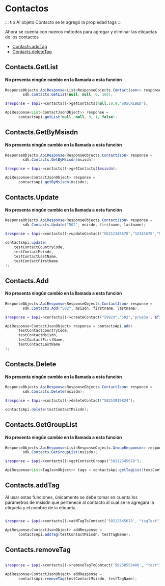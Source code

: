 # Contactos

::: tip 
Al objeto Contacto se le agregó la propiedad tags
:::

Ahora se cuenta con nuevos métodos para agregar y eliminar las etiquetas de los contactos
- [Contacts.addTag](#contacts-addtag)
- [Contacts.deleteTag](#contacts-removetag)

## Contacts.GetList
#### No presenta ningún cambio en la llamada a esta función

<CodeGroup>
  <CodeGroupItem title=".NET" active>

``` cs
ResponseObjects.ApiResponse<List<ResponseObjects.ContactJson>> response =
        sdk.Contacts.GetList(null, null, 0, 100);
```
  </CodeGroupItem>
  <CodeGroupItem title="PHP">

```php
$response = $api->contacts()->getContacts(null,10,0,'SUSCRIBED');
```
  </CodeGroupItem>
<CodeGroupItem title="Java">

```java
ApiResponse<List<ContactJsonObject>> response =
      contactsApi.getList(null, null, 0, 1, false);
```
</CodeGroupItem>
</CodeGroup>

## Contacts.GetByMsisdn
#### No presenta ningún cambio en la llamada a esta función

<CodeGroup>
  <CodeGroupItem title=".NET" active>

``` cs
ResponseObjects.ApiResponse<ResponseObjects.ContactJson> response = 
        sdk.Contacts.GetByMsisdn(msisdn);
```
  </CodeGroupItem>
  <CodeGroupItem title="PHP">

```php
$response = $api->contacts()->getContacts($msisdn);

```
  </CodeGroupItem>
<CodeGroupItem title="Java">

```java
ApiResponse<ContactJsonObject> response =
      contactsApi.getByMsisdn(msisdn);
```
</CodeGroupItem>
</CodeGroup>

## Contacts.Update
#### No presenta ningún cambio en la llamada a esta función

<CodeGroup>
  <CodeGroupItem title=".NET" active>

``` cs
ResponseObjects.ApiResponse<ResponseObjects.ContactJson> response =
        sdk.Contacts.Update("502", msisdn, firstname, lastname);
```
  </CodeGroupItem>
  <CodeGroupItem title="PHP">

```php
$response = $api->contacts()->updateContact("50212345678","12345678","502","Alberto");
```
  </CodeGroupItem>
<CodeGroupItem title="Java">

```java
contactsApi.update(
    testContactCountryCode,
    testContactMsisdn,
    testContactLastName,
    testContactFirstName
);
```
</CodeGroupItem>
</CodeGroup>

## Contacts.Add
#### No presenta ningún cambio en la llamada a esta función

<CodeGroup>
  <CodeGroupItem title=".NET" active>

``` cs
ResponseObjects.ApiResponse<ResponseObjects.ContactJson> response =
        sdk.Contacts.Add("502", msisdn, firstname, lastname);
```
  </CodeGroupItem>
  <CodeGroupItem title="PHP">

```php
$response = $api->contacts()->createContact("59824","502",'prueba', $firstName, $lastName);
```
  </CodeGroupItem>
<CodeGroupItem title="Java">

```java
ApiResponse<ContactJsonObject> response = contactsApi.add(
      testContactCountryCode,
      testContactMsisdn,
      testContactFirstName,
      testContactLastName
);
```
</CodeGroupItem>
</CodeGroup>

## Contacts.Delete
#### No presenta ningún cambio en la llamada a esta función

<CodeGroup>
  <CodeGroupItem title=".NET" active>

``` cs
ResponseObjects.ApiResponse<ResponseObjects.ContactJson> response = 
        sdk.Contacts.Delete(msisdn);
```
  </CodeGroupItem>
  <CodeGroupItem title="PHP">

```php
$response = $api->contacts()->deleteContact("50253919824");
```
  </CodeGroupItem>
<CodeGroupItem title="Java">

```java
contactsApi.delete(testContactMsisdn);
```
</CodeGroupItem>
</CodeGroup>

## Contacts.GetGroupList
#### No presenta ningún cambio en la llamada a esta función

<CodeGroup>
  <CodeGroupItem title=".NET" active>

``` cs
ResponseObjects.ApiResponse<List<ResponseObjects.GroupResponse>> response =
        sdk.Contacts.GetGroupList(msisdn);
```
  </CodeGroupItem>
  <CodeGroupItem title="PHP">

```php
$response = $api->contacts()->getContactGroups("50212345678");
```
  </CodeGroupItem>
<CodeGroupItem title="Java">

```java
ApiResponse<List<TagJsonObject>> tags = contactsApi.getTagList(testContactMsisdn);
```
</CodeGroupItem>
</CodeGroup>

## Contacts.addTag

Al usar estas funciones, únicamente se debe tomar en cuenta los parámetros de msisdn que pertenece al contacto al cual se le agregara la etiqueta y el nombre de la etiqueta

<CodeGroup>

<CodeGroupItem title=".NET">

```cs
```
</CodeGroupItem>
<CodeGroupItem title="PHP" active>

```php
$response = $api->contacts()->addTagToContact('50212345678', "tagTest");
```
</CodeGroupItem>
<CodeGroupItem title="Java">

```java
ApiResponse<ContactJsonObject> addResponse = 
      contactsApi.addTag(testContactMsisdn, testTagName);
```
</CodeGroupItem>
</CodeGroup>


## Contacts.removeTag



<CodeGroup>

<CodeGroupItem title=".NET">

```cs
```
</CodeGroupItem>
<CodeGroupItem title="PHP" active>

```php
$response = $api->contacts()->removeTagToContact('50230593400', "test");
```
</CodeGroupItem>
<CodeGroupItem title="Java">

```java
ApiResponse<ContactJsonObject> addResponse = 
      contactsApi.removeTag(testContactMsisdn, testTagName);
```
</CodeGroupItem>
</CodeGroup>